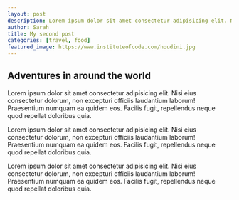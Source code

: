 ```yaml
---
layout: post
description: Lorem ipsum dolor sit amet consectetur adipisicing elit. Nisi eius consectetur dolorum, non excepturi officiis laudantium laborum! Praesentium numquam ea quidem eos.
author: Sarah
title: My second post
categories: [travel, food]
featured_image: https://www.instituteofcode.com/houdini.jpg
---
```



## Adventures in around the world 

Lorem ipsum dolor sit amet consectetur adipisicing elit. Nisi eius consectetur dolorum, non excepturi officiis laudantium laborum! Praesentium numquam ea quidem eos. Facilis fugit, repellendus neque quod repellat doloribus quia.

Lorem ipsum dolor sit amet consectetur adipisicing elit. Nisi eius consectetur dolorum, non excepturi officiis laudantium laborum! Praesentium numquam ea quidem eos. Facilis fugit, repellendus neque quod repellat doloribus quia.

Lorem ipsum dolor sit amet consectetur adipisicing elit. Nisi eius consectetur dolorum, non excepturi officiis laudantium laborum! Praesentium numquam ea quidem eos. Facilis fugit, repellendus neque quod repellat doloribus quia.